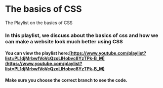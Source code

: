 # The basics of CSS
The Playlist on the basics of CSS

### In this playlist, we discuss about the basics of css and how we can make a website look much better using CSS

#### You can view the playlist here:[https://www.youtube.com/playlist?list=PL1djMrbwfVoVcQzoLlHobvc8YzTPk-B_M](https://www.youtube.com/playlist?list=PL1djMrbwfVoVcQzoLlHobvc8YzTPk-B_M)


#### Make sure you choose the correct branch to see the code.
